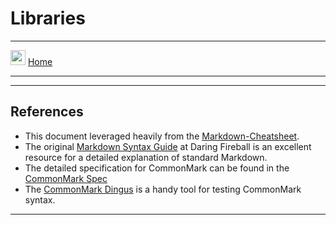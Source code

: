 # Libraries
___
[<img src="https://gitlab.com/public_scope/bash-projects/enhanced-bash-system/-/raw/master/documentation/images/icons/home.png" width="24" />](https://gitlab.com/public_scope/bash-projects/enhanced-bash-system/-/blob/master/documentation/home.md) [Home](https://gitlab.com/public_scope/bash-projects/enhanced-bash-system/-/blob/master/documentation/home.md)
___


___
>>>
## References

- This document leveraged heavily from the [Markdown-Cheatsheet](https://github.com/adam-p/markdown-here/wiki/Markdown-Cheatsheet).
- The original [Markdown Syntax Guide](https://daringfireball.net/projects/markdown/syntax)
  at Daring Fireball is an excellent resource for a detailed explanation of standard Markdown.
- The detailed specification for CommonMark can be found in the [CommonMark Spec](https://spec.commonmark.org/current/)
- The [CommonMark Dingus](http://try.commonmark.org) is a handy tool for testing CommonMark syntax.
>>>
___